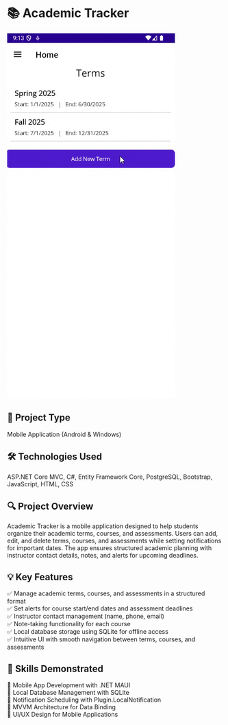 # 📚 Academic Tracker

![](https://github.com/kasimo22/AcademicTracker/blob/master/project-gifs/mobileapp-gif-optimized.gif)

## 🎯 Project Type

Mobile Application (Android & Windows)

## 🛠 Technologies Used

ASP.NET Core MVC, C#, Entity Framework Core, PostgreSQL, Bootstrap, JavaScript, HTML, CSS

## 🔍 Project Overview

Academic Tracker is a mobile application designed to help students organize their academic terms, courses, and assessments. Users can add, edit, and delete terms, courses, and assessments while setting notifications for important dates. The app ensures structured academic planning with instructor contact details, notes, and alerts for upcoming deadlines.
## 💡 Key Features

✅ Manage academic terms, courses, and assessments in a structured format<br />
✅ Set alerts for course start/end dates and assessment deadlines<br />
✅ Instructor contact management (name, phone, email)<br />
✅ Note-taking functionality for each course<br />
✅ Local database storage using SQLite for offline access<br />
✅ Intuitive UI with smooth navigation between terms, courses, and assessments

## 🚀 Skills Demonstrated

🔹 Mobile App Development with .NET MAUI<br />
🔹 Local Database Management with SQLite<br />
🔹 Notification Scheduling with Plugin.LocalNotification<br />
🔹 MVVM Architecture for Data Binding<br />
🔹 UI/UX Design for Mobile Applications<br />

